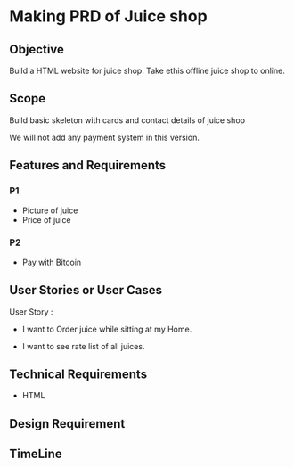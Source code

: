 # Making PRD of Juice shop

## Objective

Build a HTML website for juice shop. Take ethis offline juice shop to online.

## Scope

Build basic skeleton with cards and contact details of juice shop

We will not add any payment system in this version.

## Features and Requirements

### P1
- Picture of juice
- Price of juice

### P2
- Pay with Bitcoin

## User Stories or User Cases

User Story : 
- I want to Order juice while sitting at my Home.

- I want to see rate list of all juices.


## Technical Requirements

- HTML


## Design Requirement

## TimeLine